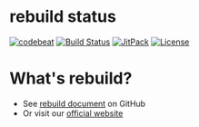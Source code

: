 # rebuild status
[![codebeat](https://codebeat.co/badges/fbd559f6-30bb-42e7-bd0f-2568c637f104)](https://codebeat.co/projects/github-com-getrebuild-rebuild-master)
[![Build Status](https://travis-ci.org/getrebuild/rebuild.svg?branch=master)](https://travis-ci.org/getrebuild/rebuild)
[![JitPack](https://jitpack.io/v/getrebuild/rebuild.svg)](https://jitpack.io/#getrebuild/rebuild)
[![License](https://app.fossa.io/api/projects/git%2Bgithub.com%2Fgetrebuild%2Frebuild.svg?type=shield)](https://app.fossa.io/projects/git%2Bgithub.com%2Fgetrebuild%2Frebuild?ref=badge_shield)

# What's rebuild? 
* See [rebuild document](https://github.com/getrebuild/rebuild-docs) on GitHub
* Or visit our [official website](https://getrebuild.com/)
